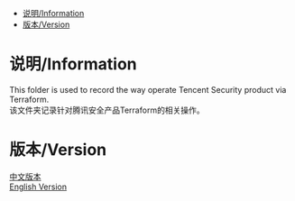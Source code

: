 - [说明/Information](#说明/Information )
- [版本/Version](#版本/Version)

# 说明/Information 
This folder is used to record the way operate Tencent Security product via Terraform.<br>
该文件夹记录针对腾讯安全产品Terraform的相关操作。<br>

# 版本/Version
[中文版本](https://github.com/qiuxin/terraform-provider-tencentcloud/blob/master/robertqiu/setupBlog-ChineseVersion.md)<br>
[English Version](https://github.com/qiuxin/terraform-provider-tencentcloud/blob/master/robertqiu/setupBlog.md)<br>


